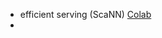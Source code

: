 * efficient serving (ScaNN) [Colab](https://colab.research.google.com/github/tensorflow/recommenders/blob/main/docs/examples/efficient_serving.ipynb)
* 
